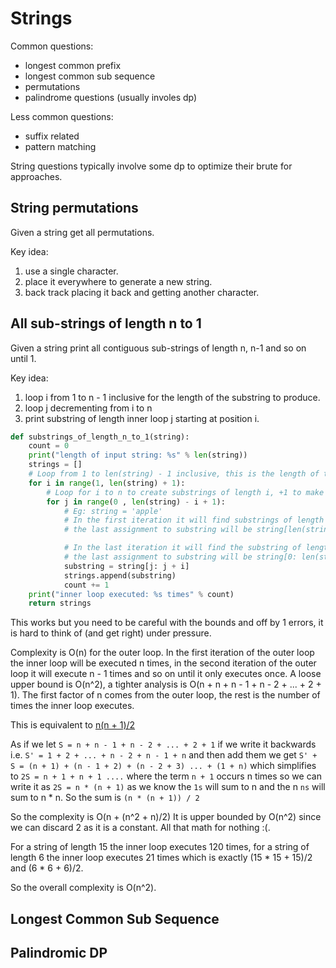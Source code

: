 # Strings


Common questions:
- longest common prefix
- longest common sub sequence
- permutations
- palindrome questions (usually involes dp)

Less common questions:
- suffix related
- pattern matching

String questions typically involve some dp to optimize their brute for approaches.

## String permutations

Given a string get all permutations.

Key idea:
1. use a single character.
2. place it everywhere to generate a new string.
3. back track placing it back and getting another character.


## All sub-strings of length n to 1

Given a string print all contiguous sub-strings of length n, n-1 and so on until 1.

Key idea:
1. loop i from 1 to n - 1 inclusive for the length of the substring to produce.
2. loop j decrementing from i to n
3. print substring of length inner loop j starting at position i.

```python
def substrings_of_length_n_to_1(string):
    count = 0
    print("length of input string: %s" % len(string))
    strings = []
    # Loop from 1 to len(string) - 1 inclusive, this is the length of the substring to produce.
    for i in range(1, len(string) + 1):
        # Loop for i to n to create substrings of length i, +1 to make it the upper bound extend to the length of the array capturing the last character.
        for j in range(0 , len(string) - i + 1):
            # Eg: string = 'apple'
            # In the first iteration it will find substrings of length 1 as it will loop from 0 to len(string) - 2 + 1
            # the last assignment to substring will be string[len(string) - 1: len(string)] which would be the last element.

            # In the last iteration it will find the substring of length n, it will loop from 0 to len(string) - n + 1 so just once.
            # the last assignment to substring will be string[0: len(string)]
            substring = string[j: j + i]
            strings.append(substring)
            count += 1
    print("inner loop executed: %s times" % count)
    return strings
```

This works but you need to be careful with the bounds and off by 1 errors, it is hard to think of (and get right) under pressure.

Complexity is O(n) for the outer loop. In the first iteration of the outer loop the inner loop will be executed n times, in the second iteration of the outer loop it will execute n - 1 times and so on until it only executes once.
A loose upper bound is O(n^2), a tighter analysis is O(n + n + n - 1 + n - 2 + ... + 2 + 1). The first factor of n comes from the outer loop, the rest is the number of times the inner loop executes.

This is equivalent to [n(n + 1)/2](https://math.stackexchange.com/questions/2260/proof-for-formula-for-sum-of-sequence-123-ldotsn)

As if we let `S = n + n - 1 + n - 2 + ... + 2 + 1` if we write it backwards i.e. `S' = 1 + 2 + ... + n - 2 + n - 1 + n` and then add them we get
`S' + S = (n + 1) + (n - 1 + 2) + (n - 2 + 3) ... + (1 + n)` which simplifies to `2S = n + 1 + n + 1 ....` where the term `n + 1` occurs n times so
we can write it as `2S = n * (n + 1)` as we know the `1s` will sum to n and the n `ns` will sum to n * n. So the sum is `(n * (n + 1)) / 2`

So the complexity is O(n + (n^2 + n)/2) It is upper bounded by O(n^2) since we can discard 2 as it is a constant. All that math for nothing :(.

For a string of length 15 the inner loop executes 120 times, for a string of length 6 the inner loop executes 21 times which is exactly (15 * 15 + 15)/2 and (6 * 6 + 6)/2.

So the overall complexity is O(n^2).

## Longest Common Sub Sequence

## Palindromic DP